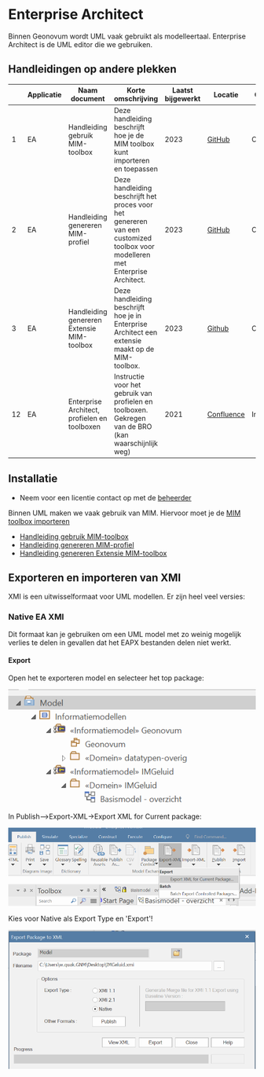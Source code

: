 # Enterprise Architect

Binnen Geonovum wordt UML vaak gebruikt als modelleertaal. Enterprise Architect
is de UML editor die we gebruiken.

##  Handleidingen op andere plekken

| | Applicatie | Naam document | Korte omschrijving | Laatst bijgewerkt | Locatie | Gebruik |
| --- | --- | --- | --- | --- | --- | --- |
| 1 | EA | Handleiding gebruik MIM-toolbox | Deze handleiding beschrijft hoe je de MIM toolbox kunt importeren en toepassen | 2023 | [GitHub](https://github.com/Geonovum/MIM-Werkomgeving/blob/master/UML%20profieltooling/werkversie1.1.1/README.md) | Openbaar |
| 2 | EA | Handleiding genereren MIM-profiel | Deze handleiding beschrijft het proces voor het genereren van een customized toolbox voor modelleren met Enterprise Architect. | 2023 | [GitHub](https://github.com/Geonovum/MIM-Werkomgeving/tree/master/UML%20profieltooling#readme) | Openbaar |
| 3 | EA | Handleiding genereren Extensie MIM-toolbox | Deze handleiding beschrijft hoe je in Enterprise Architect een extensie maakt op de MIM-toolbox. | 2023 | [Github](https://github.com/Geonovum/MIM-Werkomgeving/blob/master/UML%20profieltooling/how_to_extensie_op_toolbox.md) |  Openbaar |
| 12 | EA | Enterprise Architect, profielen en toolboxen | Instructie voor het gebruik van profielen en toolboxen. Gekregen van de BRO (kan waarschijnlijk weg) | 2021 | [Confluence](https://geonovum.atlassian.net/l/cp/YCt6Vi1J) | Intern |



## Installatie

- Neem voor een licentie contact op met de
  [beheerder](https://stichtinggeonovum.sharepoint.com/:b:/r/sites/FBICT/Gedeelde%20documenten/General/wat%20staat%20waar/Tooling_en_Beheerders.pdf?csf=1&web=1&e=aEcKjl)

Binnen UML maken we vaak gebruik van MIM. Hiervoor moet je de [MIM toolbox importeren](MIM-toolbox-importeren.md)


- [Handleiding gebruik MIM-toolbox](https://github.com/Geonovum/MIM-Werkomgeving/blob/master/UML%20profieltooling/werkversie1.1.1/README.md)
- [Handleiding genereren MIM-profiel](https://github.com/Geonovum/MIM-Werkomgeving/tree/master/UML%20profieltooling#readme)
- [Handleiding genereren Extensie MIM-toolbox](https://github.com/Geonovum/MIM-Werkomgeving/blob/master/UML%20profieltooling/how_to_extensie_op_toolbox.md)



## Exporteren en importeren van XMI

XMI is een uitwisselformaat voor UML modellen. Er zijn heel veel versies:

### Native EA XMI

Dit formaat kan je gebruiken om een UML model met zo weinig mogelijk verlies te delen in gevallen dat het EAPX bestanden delen niet werkt.

#### Export

Open het te exporteren model en selecteer het top package:

![selecteer top package](media/image.png)

In Publish-->Export-XML->Export XML for Current package:

![alt text](media/image36.png)

Kies voor Native als Export Type en 'Export'!

![alt text](media/image35.png)

